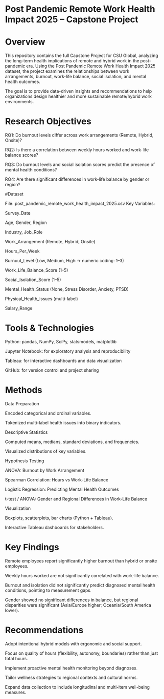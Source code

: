 # Post Pandemic Remote Work Health Impact 2025 – Capstone Project
 # Overview

This repository contains the full Capstone Project for CSU Global, analyzing the long-term health implications of remote and hybrid work in the post-pandemic era. Using the Post Pandemic Remote Work Health Impact 2025 dataset, the project examines the relationships between work arrangements, burnout, work-life balance, social isolation, and mental health outcomes.

The goal is to provide data-driven insights and recommendations to help organizations design healthier and more sustainable remote/hybrid work environments.

# Research Objectives

RQ1: Do burnout levels differ across work arrangements (Remote, Hybrid, Onsite)?

RQ2: Is there a correlation between weekly hours worked and work-life balance scores?

RQ3: Do burnout levels and social isolation scores predict the presence of mental health conditions?

RQ4: Are there significant differences in work-life balance by gender or region?

#Dataset

File: post_pandemic_remote_work_health_impact_2025.csv
Key Variables:

Survey_Date

Age, Gender, Region

Industry, Job_Role

Work_Arrangement (Remote, Hybrid, Onsite)

Hours_Per_Week

Burnout_Level (Low, Medium, High → numeric coding: 1–3)

Work_Life_Balance_Score (1–5)

Social_Isolation_Score (1–5)

Mental_Health_Status (None, Stress Disorder, Anxiety, PTSD)

Physical_Health_Issues (multi-label)

Salary_Range

# Tools & Technologies

Python: pandas, NumPy, SciPy, statsmodels, matplotlib

Jupyter Notebook: for exploratory analysis and reproducibility

Tableau: for interactive dashboards and data visualization

GitHub: for version control and project sharing

# Methods

Data Preparation

Encoded categorical and ordinal variables.

Tokenized multi-label health issues into binary indicators.

Descriptive Statistics

Computed means, medians, standard deviations, and frequencies.

Visualized distributions of key variables.

Hypothesis Testing

ANOVA: Burnout by Work Arrangement

Spearman Correlation: Hours vs Work-Life Balance

Logistic Regression: Predicting Mental Health Outcomes

t-test / ANOVA: Gender and Regional Differences in Work-Life Balance

Visualization

Boxplots, scatterplots, bar charts (Python + Tableau).

Interactive Tableau dashboards for stakeholders.

# Key Findings

Remote employees report significantly higher burnout than hybrid or onsite employees.

Weekly hours worked are not significantly correlated with work-life balance.

Burnout and isolation did not significantly predict diagnosed mental health conditions, pointing to measurement gaps.

Gender showed no significant differences in balance, but regional disparities were significant (Asia/Europe higher; Oceania/South America lower).

# Recommendations

Adopt intentional hybrid models with ergonomic and social support.

Focus on quality of hours (flexibility, autonomy, boundaries) rather than just total hours.

Implement proactive mental health monitoring beyond diagnoses.

Tailor wellness strategies to regional contexts and cultural norms.

Expand data collection to include longitudinal and multi-item well-being measures.
